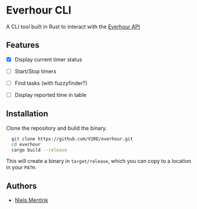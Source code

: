 # Everhour CLI

A CLI tool built in Rust to interact with the [Everhour API](https://everhour.docs.apiary.io/)


## Features

- [x] Display current timer status
- [ ] Start/Stop timers
- [ ] Find tasks (with fuzzyfinder?)
- [ ] Display reported time in table

  
## Installation

Clone the repository and build the binary.

```bash
  git clone https://github.com/V1RE/everhour.git
  cd everhour
  cargo build --release
```

This will create a binary in `target/release`, which you can copy to a location in your `PATH`.


## Authors

- [Niels Mentink](https://www.github.com/V1RE)
